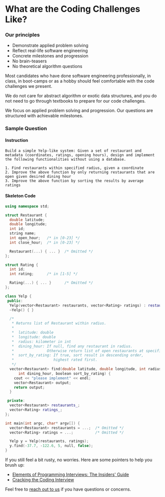 # What are the Coding Challenges Like?
### Our principles

- Demonstrate applied problem solving
- Reflect real-life software engineering
- Concrete milestones and progression
- No brain-teasers
- No theoretical algorithm questions

Most candidates who have done software engineering professionally, in class, in
 boot-camps or as a hobby should feel comfortable with the code challenges we
 present.

We do not care for abstract algorithm or exotic data structures, and you do not
 need to go through textbooks to prepare for our code challenges.

We focus on applied problem solving and progression. Our questions are
 structured with achievable milestones.

### Sample Question

#### Instruction

```
Build a simple Yelp-like system: Given a set of restaurant and metadata (coordinates, ratings, opening hours), design and implement the following functionalities without using a database.

1. Find restaurants within specified radius, given a coordinate
2. Improve the above function by only returning restaurants that are open given desired dining hour
3. Improve the above function by sorting the results by average ratings
```

#### Skeleton Code

```c++
using namespace std;

struct Restaurant {
  double latitude;
  double longitude;
  int id;
  string name;
  int open_hour;   /* in [0-23] */
  int close_hour;  /* in [0-23] */

  Restaurant(...) { ... }  /* Omitted */
};

struct Rating {
  int id;
  int rating;      /* in [1-5] */

  Rating(...) { ... }      /* Omitted */
};

class Yelp {
 public:
  Yelp(vector<Restaurant> restaurants, vector<Rating> ratings) : restaurants_(restaurants), ratings_(ratings) { }
  ~Yelp() { }

  /*
   * Returns list of Restaurant within radius.
   *
   *  latitude: double
   *  longitude: double
   *  radius: kilometer in int
   *  dining_hour: If null, find any restaurant in radius.
   *               Otherwise return list of open restaurants at specified hour.
   *  sort_by_rating: If true, sort result in descending order,
   *                  highest rated first.
   */
  vector<Restaurant> find(double latitude, double longitude, int radius,
      int dining_hour, boolean sort_by_rating) {
    cout << "please implement" << endl;
    vector<Restaurant> output;
    return output;
  }

 private:
  vector<Restaurant> restaurants_;
  vector<Rating> ratings_;
};

int main(int argc, char* argv[]) {
  vector<Restaurant> restaurants = ...;  /* Omitted */
  vector<Rating> ratings = ...;          /* Omitted */

  Yelp y = Yelp(restaurants, ratings);
  y.find(-37.7, -122.6, 5, null, false);
}
```

If you still feel a bit rusty, no worries. Here are some pointers to help you brush up:

- [Elements of Programming Interviews: The Insiders' Guide](http://www.amazon.com/Elements-Programming-Interviews-Insiders-Guide/dp/1479274836/)
- [Cracking the Coding Interview](http://www.amazon.com/Cracking-Coding-Interview-Programming-Questions/dp/098478280X/)

Feel free to [reach out to us](support@oneinterview.io) if you have questions or concerns.